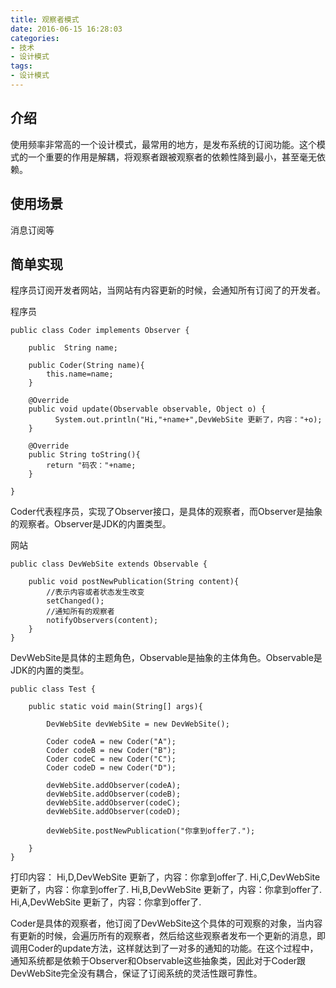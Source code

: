 ```yaml
---
title: 观察者模式
date: 2016-06-15 16:28:03
categories:
- 技术
- 设计模式
tags:
- 设计模式
---
```


## 介绍

使用频率非常高的一个设计模式，最常用的地方，是发布系统的订阅功能。这个模式的一个重要的作用是解耦，将观察者跟被观察者的依赖性降到最小，甚至毫无依赖。

## 使用场景

消息订阅等

## 简单实现

程序员订阅开发者网站，当网站有内容更新的时候，会通知所有订阅了的开发者。

程序员
```
public class Coder implements Observer {
    
    public  String name;
    
    public Coder(String name){
        this.name=name;
    }
    
    @Override
    public void update(Observable observable, Object o) {
          System.out.println("Hi,"+name+",DevWebSite 更新了，内容："+o);
    }
    
    @Override
    public String toString(){
        return "码农："+name;
    }
    
}

```

Coder代表程序员，实现了Observer接口，是具体的观察者，而Observer是抽象的观察者。Observer是JDK的内置类型。

网站

```
public class DevWebSite extends Observable {

    public void postNewPublication(String content){
        //表示内容或者状态发生改变
        setChanged();
        //通知所有的观察者
        notifyObservers(content);
    }
}

```
DevWebSite是具体的主题角色，Observable是抽象的主体角色。Observable是JDK的内置的类型。

```
public class Test {

    public static void main(String[] args){

        DevWebSite devWebSite = new DevWebSite();

        Coder codeA = new Coder("A");
        Coder codeB = new Coder("B");
        Coder codeC = new Coder("C");
        Coder codeD = new Coder("D");

        devWebSite.addObserver(codeA);
        devWebSite.addObserver(codeB);
        devWebSite.addObserver(codeC);
        devWebSite.addObserver(codeD);

        devWebSite.postNewPublication("你拿到offer了.");
        
    }
}
```
打印内容：
Hi,D,DevWebSite 更新了，内容：你拿到offer了.
Hi,C,DevWebSite 更新了，内容：你拿到offer了.
Hi,B,DevWebSite 更新了，内容：你拿到offer了.
Hi,A,DevWebSite 更新了，内容：你拿到offer了.

Coder是具体的观察者，他订阅了DevWebSite这个具体的可观察的对象，当内容有更新的时候，会遍历所有的观察者，然后给这些观察者发布一个更新的消息，即调用Coder的update方法，这样就达到了一对多的通知的功能。在这个过程中，通知系统都是依赖于Observer和Observable这些抽象类，因此对于Coder跟DevWebSite完全没有耦合，保证了订阅系统的灵活性跟可靠性。




